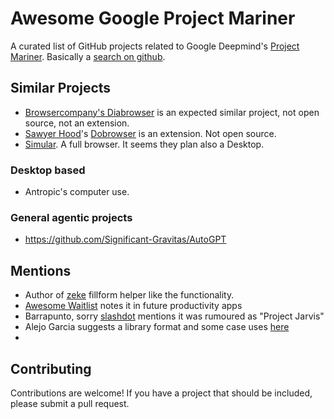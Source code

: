 # Awesome Google Project Mariner

A curated list of GitHub projects related to Google Deepmind's [Project Mariner](https://deepmind.google/technologies/project-mariner/).
Basically a [search on github](https://github.com/search?q=%22Project+Mariner%22&type=wikis).

## Similar Projects

- [Browsercompany's Diabrowser](https://x.com/browsercompany) is an expected similar project, not open source, not an extension.
- [Sawyer Hood](https://github.com/SawyerHood)'s [Dobrowser](https://www.dobrowser.io/) is an extension. Not open source.
- [Simular](https://www.simular.ai/). A full browser. It seems they plan also a Desktop.

### Desktop based

  - Antropic's computer use.

### General agentic projects

  - https://github.com/Significant-Gravitas/AutoGPT

## Mentions

- Author of [zeke](zeke.so) fillform helper like the functionality. 
- [Awesome Waitlist](https://github.com/siyryu/Awesome-Waitlist/blob/main/README.md?plain=1) notes it in future productivity apps
- Barrapunto, sorry [slashdot](https://slashdot.org/firehose.pl?op=view&amp;id=175639631) mentions it was rumoured as "Project Jarvis"
- Alejo Garcia suggests a library format and some case uses [here](https://github.com/Alejogb1/job-board/blob/main/blog-data/what-use-cases-does-project-mariner-target-with-its-ability-to-understand-forms-text-and-images.md)
- 

## Contributing
Contributions are welcome! If you have a project that should be included, please submit a pull request.
